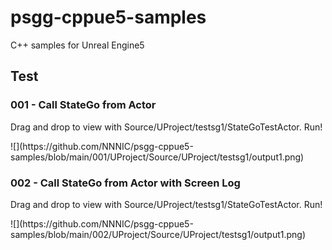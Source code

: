 # psgg-cppue5-samples
C++ samples for Unreal Engine5


## Test

### 001 - Call StateGo from Actor<br>
<p>
  Drag and drop to view with Source/UProject/testsg1/StateGoTestActor.
  Run!
</p>
![](https://github.com/NNNIC/psgg-cppue5-samples/blob/main/001/UProject/Source/UProject/testsg1/output1.png)

### 002 - Call StateGo from Actor with Screen Log<br>
<p>
  Drag and drop to view with Source/UProject/testsg1/StateGoTestActor.
  Run!
</p>
![](https://github.com/NNNIC/psgg-cppue5-samples/blob/main/002/UProject/Source/UProject/testsg1/output1.png)
